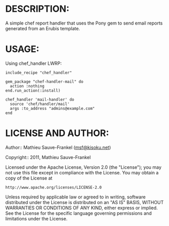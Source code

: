 # DESCRIPTION:

A simple chef report handler that uses the Pony gem to send email reports
generated from an Erubis template.

# USAGE:

Using chef_handler LWRP:

    include_recipe "chef_handler"
    
    gem_package "chef-handler-mail" do
      action :nothing
    end.run_action(:install)
    
    chef_handler 'mail-handler' do
      source 'chef/handler/mail'
      args :to_address "admins@example.com"
    end

# LICENSE AND AUTHOR:

Author:: Mathieu Sauve-Frankel (<msf@kisoku.net>)

Copyright:: 2011, Mathieu Sauve-Frankel

Licensed under the Apache License, Version 2.0 (the "License");
you may not use this file except in compliance with the License.
You may obtain a copy of the License at

    http://www.apache.org/licenses/LICENSE-2.0

Unless required by applicable law or agreed to in writing, software
distributed under the License is distributed on an "AS IS" BASIS,
WITHOUT WARRANTIES OR CONDITIONS OF ANY KIND, either express or implied.
See the License for the specific language governing permissions and
limitations under the License.
